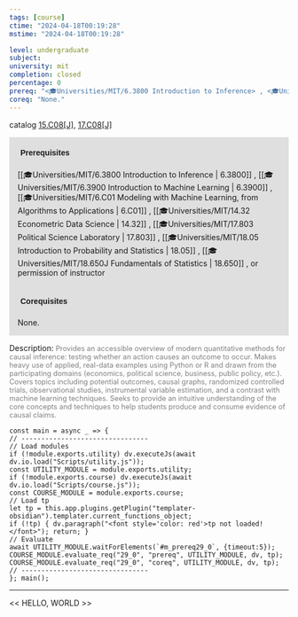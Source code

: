 ```yaml
---
tags: [course]
ctime: "2024-04-18T00:19:28"
mstime: "2024-04-18T00:19:28"

level: undergraduate
subject: 
university: mit
completion: closed
percentage: 0
prereq: "<🎓Universities/MIT/6.3800 Introduction to Inference> , <🎓Universities/MIT/6.3900 Introduction to Machine Learning> , <🎓Universities/MIT/6.C01 Modeling with Machine Learning, from Algorithms to Applications> , <🎓Universities/MIT/14.32 Econometric Data Science> , <🎓Universities/MIT/17.803 Political Science Laboratory> , <🎓Universities/MIT/18.05 Introduction to Probability and Statistics> , <🎓Universities/MIT/18.650J Fundamentals of Statistics> , or permission of instructor"
coreq: "None."
---
```


catalog [15.C08[J]](http://student.mit.edu/catalog/mCGa.html#CG.052), [17.C08[J]](http://student.mit.edu/catalog/mCGa.html#CG.053)

<span style="display: block; padding: 15px; background-color: rgb(100, 100, 100, 0.2);"><font id="m_prereq29_0" style="display: block; font-family: Arial, sans-serif; font-weight: bold; padding: 5px">Prerequisites</font><br><span id="prereq29_0">[[🎓Universities/MIT/6.3800 Introduction to Inference | 6.3800]] , [[🎓Universities/MIT/6.3900 Introduction to Machine Learning | 6.3900]] , [[🎓Universities/MIT/6.C01 Modeling with Machine Learning, from Algorithms to Applications | 6.C01]] , [[🎓Universities/MIT/14.32 Econometric Data Science | 14.32]] , [[🎓Universities/MIT/17.803 Political Science Laboratory | 17.803]] , [[🎓Universities/MIT/18.05 Introduction to Probability and Statistics | 18.05]] , [[🎓Universities/MIT/18.650J Fundamentals of Statistics | 18.650]] , or permission of instructor</span></span>
<span style="display: block; padding: 15px; background-color: rgb(100, 100, 100, 0.2);"><font id="m_coreq29_0" style="display: block; font-family: Arial, sans-serif; font-weight: bold; padding: 5px">Corequisites</font><br><span id="coreq29_0">None.</span></span>

<font style="">Description:</font>
<font style="color: grey; font-size: 0.8rem;">Provides an accessible overview of modern quantitative methods for causal inference: testing whether an action causes an outcome to occur. Makes heavy use of applied, real-data examples using Python or R and drawn from the participating domains (economics, political science, business, public policy, etc.). Covers topics including potential outcomes, causal graphs, randomized controlled trials, observational studies, instrumental variable estimation, and a contrast with machine learning techniques. Seeks to provide an intuitive understanding of the core concepts and techniques to help students produce and consume evidence of causal claims.</font>

```dataviewjs
const main = async _ => {
// --------------------------------
// Load modules
if (!module.exports.utility) dv.executeJs(await dv.io.load("Scripts/utility.js"));
const UTILITY_MODULE = module.exports.utility;
if (!module.exports.course) dv.executeJs(await dv.io.load("Scripts/course.js"));
const COURSE_MODULE = module.exports.course;
// Load tp
let tp = this.app.plugins.getPlugin("templater-obsidian").templater.current_functions_object;
if (!tp) { dv.paragraph("<font style='color: red'>tp not loaded!</font>"); return; }
// Evaluate
await UTILITY_MODULE.waitForElements(`#m_prereq29_0`, {timeout:5});
COURSE_MODULE.evaluate_req("29_0", "prereq", UTILITY_MODULE, dv, tp);
COURSE_MODULE.evaluate_req("29_0", "coreq", UTILITY_MODULE, dv, tp);
// --------------------------------
}; main();
```

---

<< HELLO, WORLD >>
